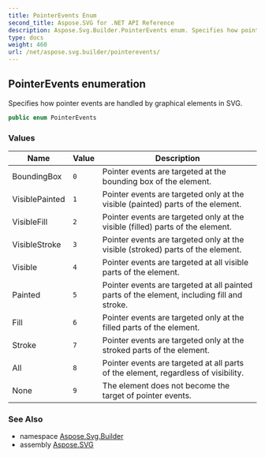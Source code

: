```yaml
---
title: PointerEvents Enum
second_title: Aspose.SVG for .NET API Reference
description: Aspose.Svg.Builder.PointerEvents enum. Specifies how pointer events are handled by graphical elements in SVG
type: docs
weight: 460
url: /net/aspose.svg.builder/pointerevents/
---
```

## PointerEvents enumeration

Specifies how pointer events are handled by graphical elements in SVG.

```csharp
public enum PointerEvents
```

### Values

| Name | Value | Description |
| --- | --- | --- |
| BoundingBox | `0` | Pointer events are targeted at the bounding box of the element. |
| VisiblePainted | `1` | Pointer events are targeted only at the visible (painted) parts of the element. |
| VisibleFill | `2` | Pointer events are targeted only at the visible (filled) parts of the element. |
| VisibleStroke | `3` | Pointer events are targeted only at the visible (stroked) parts of the element. |
| Visible | `4` | Pointer events are targeted at all visible parts of the element. |
| Painted | `5` | Pointer events are targeted at all painted parts of the element, including fill and stroke. |
| Fill | `6` | Pointer events are targeted only at the filled parts of the element. |
| Stroke | `7` | Pointer events are targeted only at the stroked parts of the element. |
| All | `8` | Pointer events are targeted at all parts of the element, regardless of visibility. |
| None | `9` | The element does not become the target of pointer events. |

### See Also

* namespace [Aspose.Svg.Builder](../../aspose.svg.builder/)
* assembly [Aspose.SVG](../../)
